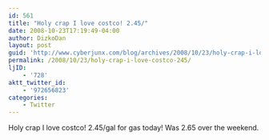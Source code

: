 ```yaml
---
id: 561
title: "Holy crap I love costco! 2.45/"
date: 2008-10-23T17:19:49-04:00
author: DizkoDan
layout: post
guid: 'http://www.cyberjunx.com/blog/archives/2008/10/23/holy-crap-i-love-costco-245/'
permalink: /2008/10/23/holy-crap-i-love-costco-245/
ljID:
    - '728'
aktt_twitter_id:
    - '972656823'
categories:
    - Twitter
---
```


Holy crap I love costco! 2.45/gal for gas today! Was 2.65 over the weekend.